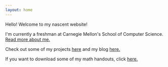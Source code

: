 ```yaml
---
layout: home
---
```

Hello! Welcome to my nascent website!

I'm currently a freshman at Carnegie Mellon's School of Computer Science. [Read more about me.](/about)

Check out some of my projects [here](/projects) and my blog [here.](/my-blog)

If you want to download some of my math handouts, click [here.](https://github.com/itangdav/my-blog/tree/master/assets)
